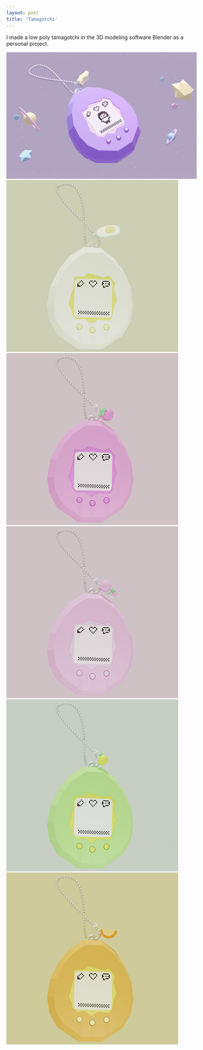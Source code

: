 ```yaml
---
layout: post
title: 'Tamagotchi'
---
```


I made a low poly tamagotchi in the 3D modeling software Blender as a personal project.
<div class="image-row">
<img src="/assets/img/projects/tamagotchi/thumbnail.jpg" alt="product photo" class="image">
</div>
<div class="image-row">
    <img src="/assets/img/projects/tamagotchi/egg.jpg" alt="product photo" class="responsive-image row-two">
    <img src="/assets/img/projects/tamagotchi/strawberry.jpg" alt="product photo" class="responsive-image row-two">    
</div>

<div class="image-row">
    <img src="/assets/img/projects/tamagotchi/pottedplant.jpg" alt="product photo" class="responsive-image row-three">
    <img src="/assets/img/projects/tamagotchi/lemon.jpg" alt="product photo" class="responsive-image row-three">
    <img src="/assets/img/projects/tamagotchi/orange.jpg" alt="product photo" class="responsive-image row-three">
</div>